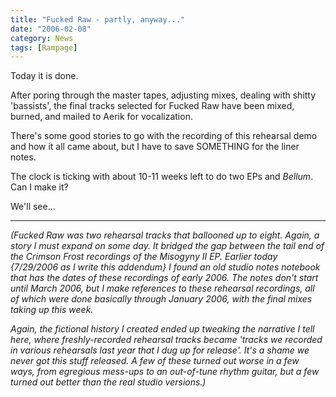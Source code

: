 ```yaml
---
title: "Fucked Raw - partly, anyway..."
date: "2006-02-08"
category: News
tags: [Rampage]
---
```


Today it is done.

After poring through the master tapes, adjusting mixes, dealing with shitty 'bassists', the final tracks selected for Fucked Raw have been mixed, burned, and mailed to Aerik for vocalization.

There's some good stories to go with the recording of this rehearsal demo and how it all came about, but I have to save SOMETHING for the liner notes.

The clock is ticking with about 10-11 weeks left to do two EPs and *Bellum*. Can I make it?

We'll see...

***

*(Fucked Raw was two rehearsal tracks that ballooned up to eight. Again, a story I must expand on some day. It bridged the gap between the tail end of the Crimson Frost recordings of the Misogyny II EP. Earlier today {7/29/2006 as I write this addendum} I found an old studio notes notebook that has the dates of these recordings of early 2006. The notes don't start until March 2006, but I make references to these rehearsal recordings, all of which were done basically through January 2006, with the final mixes taking up this week.*

*Again, the fictional history I created ended up tweaking the narrative I tell here, where freshly-recorded rehearsal tracks became 'tracks we recorded in various rehearsals last year that I dug up for release'. It's a shame we never got this stuff released. A few of these turned out worse in a few ways, from egregious mess-ups to an out-of-tune rhythm guitar, but a few turned out better than the real studio versions.)*
